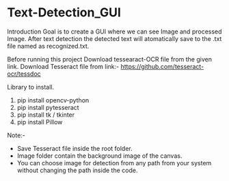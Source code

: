# Text-Detection_GUI

Introduction
Goal is to create a GUI where we can see Image and processed Image.
After text detection the detected text will atomatically save to the .txt file named as recognized.txt.

Before running this project Download tessearact-OCR file from the given link.
Download Tesseract file from link:-
https://github.com/tesseract-ocr/tessdoc

Library to install.
1. pip install opencv-python
2. pip install pytesseract
3. pip install tk / tkinter
4. pip install Pillow

Note:-
* Save Tesseract file inside the root folder.
* Image folder contain the background image of the canvas.
* You can choose image for detection from any path from your system without changing the path inside the code.



